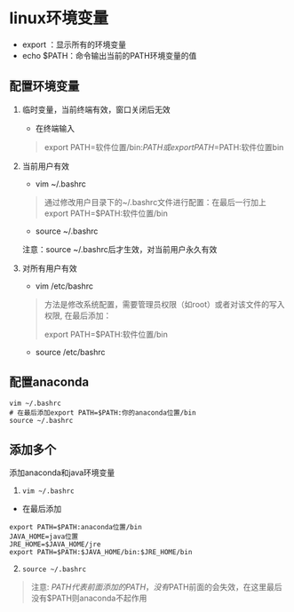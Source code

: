 # linux环境变量

- export ：显示所有的环境变量
- echo $PATH：命令输出当前的PATH环境变量的值

## 配置环境变量

1. 临时变量，当前终端有效，窗口关闭后无效

   - 在终端输入

   > export PATH=软件位置/bin:$PATH或export PATH=$PATH:软件位置bin

2. 当前用户有效

   - vim ~/.bashrc

   > 通过修改用户目录下的~/.bashrc文件进行配置：在最后一行加上export PATH=$PATH:软件位置/bin

   - source ~/.bashrc

   注意：source ~/.bashrc后才生效，对当前用户永久有效

3. 对所有用户有效

   - vim /etc/bashrc

   > 方法是修改系统配置，需要管理员权限（如root）或者对该文件的写入权限, 在最后添加：
   >
   > export PATH=$PATH:软件位置/bin

   - source /etc/bashrc

## 配置anaconda

```
vim ~/.bashrc
# 在最后添加export PATH=$PATH:你的anaconda位置/bin
source ~/.bashrc
```

## 添加多个

添加anaconda和java环境变量

1. ```
   vim ~/.bashrc
   ```

   

- 在最后添加

```
export PATH=$PATH:anaconda位置/bin
JAVA_HOME=java位置
JRE_HOME=$JAVA_HOME/jre
export PATH=$PATH:$JAVA_HOME/bin:$JRE_HOME/bin
```

2. ```
   source ~/.bashrc
   ```

   

> 注意: $PATH  代表前面添加的PATH，没有$PATH前面的会失效，在这里最后没有$PATH则anaconda不起作用





